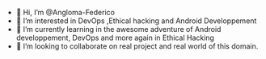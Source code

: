 - 👋 Hi, I’m @Angloma-Federico
- 👀 I’m interested in DevOps ,Ethical hacking and Android Developpement
- 🌱 I’m currently learning in the awesome adventure of Android developpement, DevOps and more again in Ethical Hacking  
- 💞️ I’m looking to collaborate on real project and real world of this domain.
  

<!---
Angloma-Federico/Angloma-Federico is a ✨ special ✨ repository because its `README.md` (this file) appears on your GitHub profile.
You can click the Preview link to take a look at your changes.
--->

